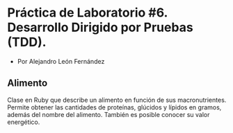 # Práctica de Laboratorio #6. Desarrollo Dirigido por Pruebas (TDD).
- Por Alejandro León Fernández

## Alimento

Clase en Ruby que describe un alimento en función de sus macronutrientes. Permite obtener las cantidades de proteínas, glúcidos y lípidos en gramos, además del nombre del alimento. También es posible conocer su valor energético.

